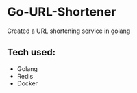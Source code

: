 # Go-URL-Shortener
Created a URL shortening service in golang

## Tech used:
- Golang
- Redis
- Docker